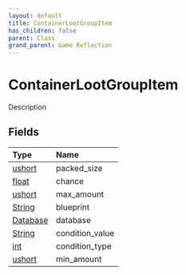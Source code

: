 ```yaml
---
layout: default
title: ContainerLootGroupItem
has_children: false
parent: Class
grand_parent: Game Reflection
---
```

# ContainerLootGroupItem
Description 

## Fields

| Type | Name |
|:----------|:--------------|
| [ushort](/riftbreaker-wiki/docs/game-reflection/enums/ushort/) | packed_size |
| [float](/riftbreaker-wiki/docs/game-reflection/components/float/) | chance |
| [ushort](/riftbreaker-wiki/docs/game-reflection/enums/ushort/) | max_amount |
| [String](/riftbreaker-wiki/docs/game-reflection/components/string/) | blueprint |
| [Database](/riftbreaker-wiki/docs/game-reflection/components/database/) | database |
| [String](/riftbreaker-wiki/docs/game-reflection/components/string/) | condition_value |
| [int](/riftbreaker-wiki/docs/game-reflection/enums/int/) | condition_type |
| [ushort](/riftbreaker-wiki/docs/game-reflection/enums/ushort/) | min_amount |

